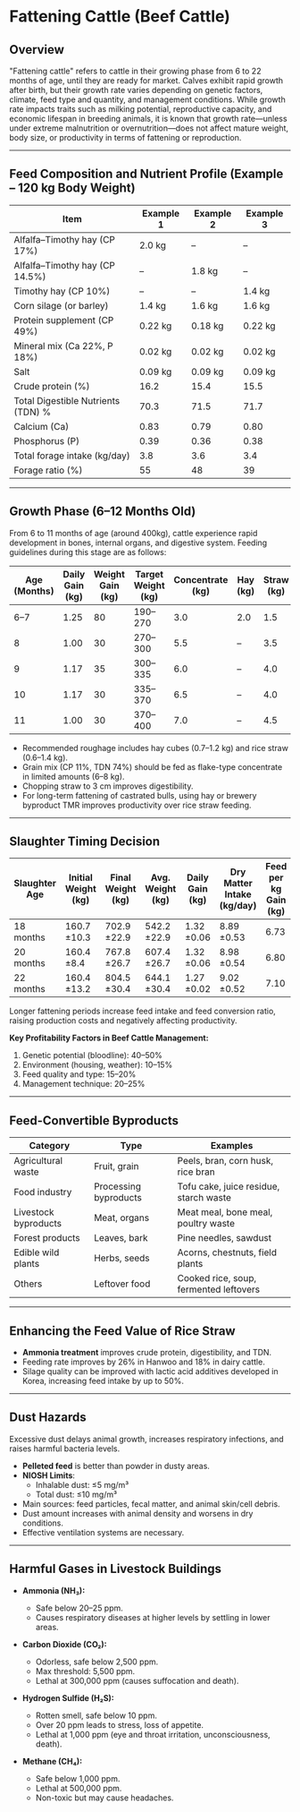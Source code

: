 # Fattening Cattle (Beef Cattle)

## Overview

"Fattening cattle" refers to cattle in their growing phase from 6 to 22 months of age, until they are ready for market. Calves exhibit rapid growth after birth, but their growth rate varies depending on genetic factors, climate, feed type and quantity, and management conditions. While growth rate impacts traits such as milking potential, reproductive capacity, and economic lifespan in breeding animals, it is known that growth rate—unless under extreme malnutrition or overnutrition—does not affect mature weight, body size, or productivity in terms of fattening or reproduction.

---

## Feed Composition and Nutrient Profile (Example – 120 kg Body Weight)

| Item                                | Example 1 | Example 2 | Example 3 |
|-------------------------------------|-----------|-----------|-----------|
| Alfalfa–Timothy hay (CP 17%)        | 2.0 kg    | –         | –         |
| Alfalfa–Timothy hay (CP 14.5%)      | –         | 1.8 kg    | –         |
| Timothy hay (CP 10%)                | –         | –         | 1.4 kg    |
| Corn silage (or barley)             | 1.4 kg    | 1.6 kg    | 1.6 kg    |
| Protein supplement (CP 49%)         | 0.22 kg   | 0.18 kg   | 0.22 kg   |
| Mineral mix (Ca 22%, P 18%)         | 0.02 kg   | 0.02 kg   | 0.02 kg   |
| Salt                                | 0.09 kg   | 0.09 kg   | 0.09 kg   |
| Crude protein (%)                   | 16.2      | 15.4      | 15.5      |
| Total Digestible Nutrients (TDN) % | 70.3      | 71.5      | 71.7      |
| Calcium (Ca)                        | 0.83      | 0.79      | 0.80      |
| Phosphorus (P)                      | 0.39      | 0.36      | 0.38      |
| Total forage intake (kg/day)       | 3.8       | 3.6       | 3.4       |
| Forage ratio (%)                   | 55        | 48        | 39        |

---

## Growth Phase (6–12 Months Old)

From 6 to 11 months of age (around 400kg), cattle experience rapid development in bones, internal organs, and digestive system. Feeding guidelines during this stage are as follows:

| Age (Months) | Daily Gain (kg) | Weight Gain (kg) | Target Weight (kg) | Concentrate (kg) | Hay (kg) | Straw (kg) |
|--------------|------------------|------------------|---------------------|------------------|----------|------------|
| 6–7          | 1.25             | 80               | 190–270             | 3.0              | 2.0      | 1.5        |
| 8            | 1.00             | 30               | 270–300             | 5.5              | –        | 3.5        |
| 9            | 1.17             | 35               | 300–335             | 6.0              | –        | 4.0        |
| 10           | 1.17             | 30               | 335–370             | 6.5              | –        | 4.0        |
| 11           | 1.00             | 30               | 370–400             | 7.0              | –        | 4.5        |

- Recommended roughage includes hay cubes (0.7–1.2 kg) and rice straw (0.6–1.4 kg).
- Grain mix (CP 11%, TDN 74%) should be fed as flake-type concentrate in limited amounts (6–8 kg).
- Chopping straw to 3 cm improves digestibility.
- For long-term fattening of castrated bulls, using hay or brewery byproduct TMR improves productivity over rice straw feeding.

---

## Slaughter Timing Decision

| Slaughter Age | Initial Weight (kg) | Final Weight (kg) | Avg. Weight (kg) | Daily Gain (kg) | Dry Matter Intake (kg/day) | Feed per kg Gain (kg) |
|---------------|----------------------|--------------------|-------------------|------------------|-----------------------------|-------------------------|
| 18 months     | 160.7 ±10.3          | 702.9 ±22.9        | 542.2 ±22.9       | 1.32 ±0.06       | 8.89 ±0.53                  | 6.73                    |
| 20 months     | 160.4 ±8.4           | 767.8 ±26.7        | 607.4 ±26.7       | 1.32 ±0.06       | 8.98 ±0.54                  | 6.80                    |
| 22 months     | 160.4 ±13.2          | 804.5 ±30.4        | 644.1 ±30.4       | 1.27 ±0.02       | 9.02 ±0.52                  | 7.10                    |

Longer fattening periods increase feed intake and feed conversion ratio, raising production costs and negatively affecting productivity.

**Key Profitability Factors in Beef Cattle Management:**
1. Genetic potential (bloodline): 40–50%  
2. Environment (housing, weather): 10–15%  
3. Feed quality and type: 15–20%  
4. Management technique: 20–25%

---

## Feed-Convertible Byproducts

| Category           | Type                 | Examples                                |
|--------------------|----------------------|-----------------------------------------|
| Agricultural waste | Fruit, grain         | Peels, bran, corn husk, rice bran       |
| Food industry      | Processing byproducts| Tofu cake, juice residue, starch waste  |
| Livestock byproducts| Meat, organs        | Meat meal, bone meal, poultry waste     |
| Forest products    | Leaves, bark         | Pine needles, sawdust                   |
| Edible wild plants | Herbs, seeds         | Acorns, chestnuts, field plants         |
| Others             | Leftover food        | Cooked rice, soup, fermented leftovers  |

---

## Enhancing the Feed Value of Rice Straw

- **Ammonia treatment** improves crude protein, digestibility, and TDN.
- Feeding rate improves by 26% in Hanwoo and 18% in dairy cattle.
- Silage quality can be improved with lactic acid additives developed in Korea, increasing feed intake by up to 50%.

---

## Dust Hazards

Excessive dust delays animal growth, increases respiratory infections, and raises harmful bacteria levels.

- **Pelleted feed** is better than powder in dusty areas.
- **NIOSH Limits**:  
  - Inhalable dust: ≤5 mg/m³  
  - Total dust: ≤10 mg/m³  
- Main sources: feed particles, fecal matter, and animal skin/cell debris.
- Dust amount increases with animal density and worsens in dry conditions.
- Effective ventilation systems are necessary.

---

## Harmful Gases in Livestock Buildings

- **Ammonia (NH₃):**  
  - Safe below 20–25 ppm.  
  - Causes respiratory diseases at higher levels by settling in lower areas.

- **Carbon Dioxide (CO₂):**  
  - Odorless, safe below 2,500 ppm.  
  - Max threshold: 5,500 ppm.  
  - Lethal at 300,000 ppm (causes suffocation and death).

- **Hydrogen Sulfide (H₂S):**  
  - Rotten smell, safe below 10 ppm.  
  - Over 20 ppm leads to stress, loss of appetite.  
  - Lethal at 1,000 ppm (eye and throat irritation, unconsciousness, death).

- **Methane (CH₄):**  
  - Safe below 1,000 ppm.  
  - Lethal at 500,000 ppm.  
  - Non-toxic but may cause headaches.